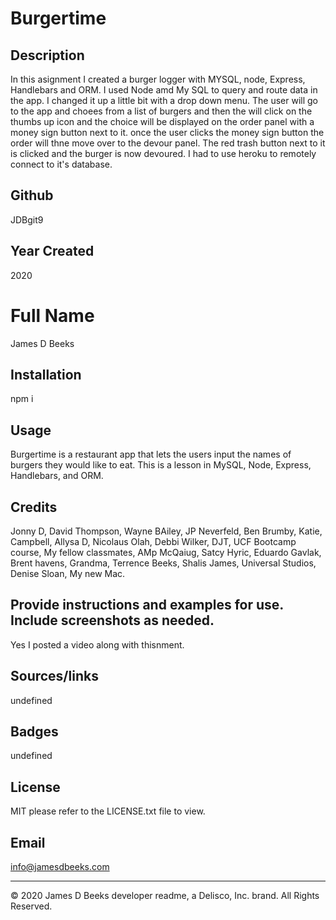 # Burgertime

## Description
In this asignment I created a burger logger with MYSQL, node, Express, Handlebars and ORM.   I used Node amd My SQL to query and route data in the app. I changed it up a little bit with a drop down menu. The user will go to the app and choees from a list of burgers and then the will click on the thumbs up icon and the choice will be displayed on the order panel with a money sign button next to it. once the user clicks the money sign button the order will thne move over to the devour panel. The red trash button next to it is clicked and the burger is now devoured. I had to use heroku to remotely connect to it's database.

## Github
JDBgit9

## Year Created
2020

# Full Name
James D Beeks

## Installation
npm i

## Usage
Burgertime is a restaurant app that lets the users input the names of burgers they would like to eat. This is a lesson in MySQL, Node, Express, Handlebars, and ORM. 

## Credits
Jonny D, David Thompson, Wayne BAiley, JP Neverfeld, Ben Brumby, Katie, Campbell, Allysa D, Nicolaus Olah, Debbi Wilker, DJT, UCF Bootcamp course, My fellow classmates, AMp McQaiug, Satcy Hyric, Eduardo Gavlak, Brent havens, Grandma, Terrence Beeks, Shalis James, Universal Studios, Denise Sloan, My new Mac. 

## Provide instructions and examples for use. Include screenshots as needed.
Yes I posted a video along with thisnment. 

## Sources/links
undefined

## Badges
undefined

## License 
MIT please refer to the LICENSE.txt file to view.

## Email
info@jamesdbeeks.com


---
© 2020 James D Beeks developer readme, a Delisco, Inc. brand. All Rights Reserved.





    
